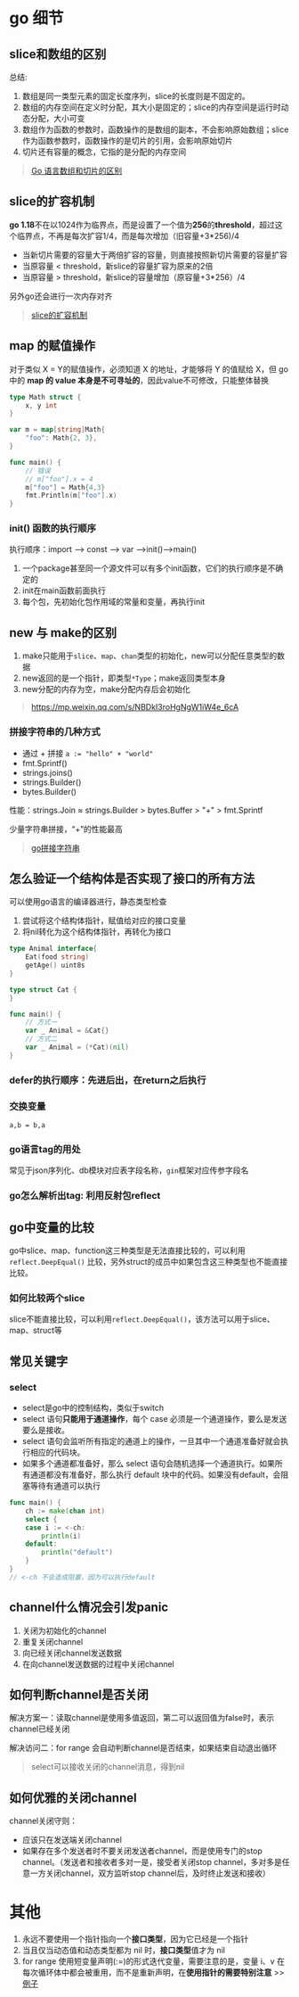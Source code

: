 # go 细节

## slice和数组的区别
总结:
1. 数组是同一类型元素的固定长度序列，slice的长度则是不固定的。
2. 数组的内存空间在定义时分配，其大小是固定的；slice的内存空间是运行时动态分配，大小可变
3. 数组作为函数的参数时，函数操作的是数组的副本，不会影响原始数组；slice作为函数参数时，函数操作的是切片的引用，会影响原始切片
4. 切片还有容量的概念，它指的是分配的内存空间

> [Go 语言数组和切片的区别](https://mp.weixin.qq.com/s/esaAmAdmV4w3_qjtAzTr4A)

## slice的扩容机制

**go 1.18**不在以1024作为临界点，而是设置了一个值为**256**的**threshold**，超过这个临界点，不再是每次扩容1/4，而是每次增加（旧容量+3*256)/4

- 当新切片需要的容量大于两倍扩容的容量，则直接按照新切片需要的容量扩容
- 当原容量 < threshold，新slice的容量扩容为原来的2倍
- 当原容量 > threshold，新slice的容量增加（原容量+3*256）/4

另外go还会进行一次内存对齐

>[slice的扩容机制](https://mp.weixin.qq.com/s/VVM8nqs4mMGdFyCNJx16_g)

## map 的赋值操作
对于类似 X = Y的赋值操作，必须知道 X 的地址，才能够将 Y 的值赋给 X，但 go 中的 **map 的 value 本身是不可寻址的**，因此value不可修改，只能整体替换
```go
type Math struct {
    x, y int
}

var m = map[string]Math{
    "foo": Math{2, 3},
}

func main() {
    // 错误
    // m["foo"].x = 4
    m["foo"] = Math{4,3}
    fmt.Println(m["foo"].x)
}
```

### init() 函数的执行顺序
执行顺序：import –> const –> var –>init()–>main()
1. 一个package甚至同一个源文件可以有多个init函数，它们的执行顺序是不确定的
2. init在main函数前面执行
3. 每个包，先初始化包作用域的常量和变量，再执行init


## new 与 make的区别
1. make只能用于`slice`、`map`、`chan`类型的初始化，new可以分配任意类型的数据
2. new返回的是一个指针，即类型`*Type`；make返回类型本身
3. new分配的内存为空，make分配内存后会初始化

> https://mp.weixin.qq.com/s/NBDkI3roHgNgW1iW4e_6cA

### 拼接字符串的几种方式 
- 通过 + 拼接 `a := "hello" + "world"`
- fmt.Sprintf()
- strings.joins()
- strings.Builder()
- bytes.Builder()

性能：strings.Join ≈ strings.Builder > bytes.Buffer > "+" > fmt.Sprintf

少量字符串拼接，“+”的性能最高

> [go拼接字符串](go拼接字符串.md)

## 怎么验证一个结构体是否实现了接口的所有方法
可以使用go语言的编译器进行，静态类型检查
1. 尝试将这个结构体指针，赋值给对应的接口变量
2. 将nil转化为这个结构体指针，再转化为接口

```go
type Animal interface{
    Eat(food string)
    getAge() uint8s
}

type struct Cat {
}

func main() {
    // 方式一
    var _ Animal = &Cat{}
    // 方式二
    var _ Animal = (*Cat)(nil)
}
```

### defer的执行顺序：先进后出，在return之后执行

### 交换变量 
`a,b = b,a`

### go语言tag的用处
常见于json序列化、db模块对应表字段名称，`gin`框架对应传参字段名
### go怎么解析出tag: 利用反射包reflect

## go中变量的比较
go中slice、map、function这三种类型是无法直接比较的，可以利用 `reflect.DeepEqual()` 比较，另外struct的成员中如果包含这三种类型也不能直接比较。

### 如何比较两个slice
slice不能直接比较，可以利用`reflect.DeepEqual()`，该方法可以用于slice、map、struct等

## 常见关键字
### select
- select是go中的控制结构，类似于switch
- select 语句**只能用于通道操作**，每个 case 必须是一个通道操作，要么是发送要么是接收。
- select 语句会监听所有指定的通道上的操作，一旦其中一个通道准备好就会执行相应的代码块。
- 如果多个通道都准备好，那么 select 语句会随机选择一个通道执行。如果所有通道都没有准备好，那么执行 default 块中的代码。如果没有default，会阻塞等待有通道可以执行

```go
func main() {
	ch := make(chan int)
	select {
	case i := <-ch:
		println(i)
	default:
		println("default")
	}
}
// <-ch 不会造成阻塞，因为可以执行default
```

## channel什么情况会引发panic
1. 关闭为初始化的channel
2. 重复关闭channel
3. 向已经关闭channel发送数据
4. 在向channel发送数据的过程中关闭channel

## 如何判断channel是否关闭

解决方案一：读取channel是使用多值返回，第二可以返回值为false时，表示channel已经关闭

解决访问二：for range 会自动判断channel是否结束，如果结束自动退出循环

> select可以接收关闭的channel消息，得到nil

## 如何优雅的关闭channel
channel关闭守则：
- 应该只在发送端关闭channel
- 如果存在多个发送者时不要关闭发送者channel，而是使用专门的stop channel。（发送者和接收者多对一是，接受者关闭stop channel，多对多是任意一方关闭channel，双方监听stop channel后，及时终止发送和接收）

# 其他
1. 永远不要使用一个指针指向一个**接口类型**，因为它已经是一个指针
2. 当且仅当动态值和动态类型都为 nil 时，**接口类型**值才为 nil
3. for range 使用短变量声明(:=)的形式迭代变量，需要注意的是，变量 i、v 在每次循环体中都会被重用，而不是重新声明，在**使用指针的需要特别注意** >> [例子](http://mian.topgoer.com/%E7%AC%AC%E4%BA%8C%E5%8D%81%E4%B9%9D%E5%A4%A9/)